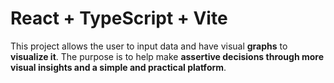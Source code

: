 # React + TypeScript + Vite

This project allows the user to input data and have visual **graphs** to **visualize it**. The purpose is to help make **assertive decisions through more visual insights and a simple and practical platform**.